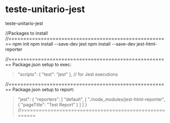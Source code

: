 # teste-unitario-jest
teste-unitario-jest


//Packages to install
//=======================================================
npm init
npm install --save-dev jest 
npm install --save-dev jest-html-reporter 

//=======================================================
Package.json setup to exec:
> "scripts": {  "test": “jest” }, // for Jest executions

//=======================================================
Package.json setup to report:
> "jest": {
   "reporters": [
     "default",
     [   "./node_modules/jest-html-reporter",
       {   "pageTitle": "Test Report“ }
                          ]
   ] }
//=======================================================
